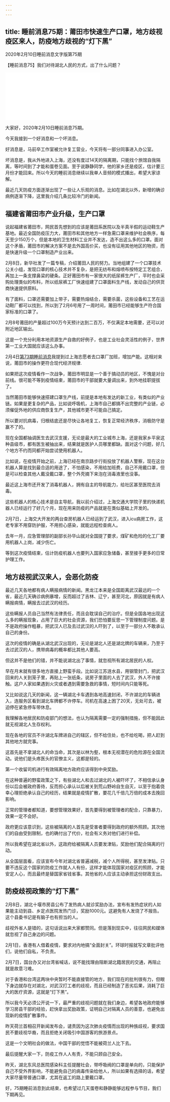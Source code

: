 ```yaml
---
---
---
```

title: 睡前消息75期：莆田市快速生产口罩，地方歧视疫区来人，防疫地方歧视的“灯下黑”
---

2020年2月10日睡前消息文字版第75期

【睡前消息75】我们对待湖北人民的方式，出了什么问题？

<iframe src="//player.bilibili.com/player.html?aid=88041954&bvid=BV1A7411t7Jo&cid=150414428&page=1" scrolling="no" border="0" frameborder="no" framespacing="0" allowfullscreen="true"> </iframe>

大家好，2020年2月10日睡前消息75期。

今天我接到一个好消息和一个坏消息。

好消息是，马前卒工作室被允许复工营业，今天将有一部分同事进入办公室。

坏消息是，我从外地进入上海，还没有度过14天的隔离期，只能找个旅馆自我隔离，等时间到了才能和蛋卷见面。至于说静静同学，他的家乡还是疫区，估计要三月份才能回来。所以今天的睡前消息继续以我单人音频的模式播出，希望大家谅解。

最近几天防疫方面逐渐出现了一些让人乐观的消息。比如在湖北以外，新增的确诊病例逐渐下降，这里我介绍几条比较冷门的新闻。


## 福建省莆田市产业升级，生产口罩

说起福建省莆田市，网民首先想到的应该是莆田系医院以及半真半假的运动鞋生产基地。最近全国防疫压力大，莆田市和其他地方一样急需口罩来维护社会秩序，每天至少150万个，但是本地的卫生材料工业并不发达，造不出这么多的口罩。面对这个矛盾，莆田市的解决方案不是去外国高价买，也没有征用其他地区的物资，而是快速升级一个口罩制造产业出来。

2月8日，新华社发了一篇专稿，介绍莆田人民的努力。当地组建了一个口罩技术公关小组，发现口罩的核心技术并不复杂，是把无纺布和熔喷布按特定工艺组合，再加上一条支撑鼻梁的硬条。正好莆田市有一家很大的纸尿裤生产厂，平时也会采购处理类似的布料，所以纸尿裤工厂快速组建了口罩面料生产线，发动自己的供货商快速提供原料。

有了面料，口罩还需要加上带子，需要热熔结合，需要杀菌，这些设备和工艺在运动鞋厂都可以找到，所以到了2月6号用了一周时间，莆田市已经能够生产符合国家标准的口罩了。

2月8号莆田的产量超过100万今天预计达到二百万，不仅满足本地需要，还可以对附近地区输出。

这是一个充分利用本地资源生产自救的好例子，也是工业社会灵活性的例子，世界第一工业大国就应该这么办事。

2月4日[第73期睡前消息](73.md)我提到过上海志愿者去口罩厂加班，增加产能。这相对来说，莆田市的操作更符合现代经济规律.

如果把这次疫情看作一次战争，莆田市明显是一个善于搞动员的地区，不愧是对台前线。很可能不等到疫情结束，莆田市的干部就要大量调出来，到外地挂职提拔了。

当然莆田市能够快速搭建口罩生产线，前提是本地有发达的新工业，有类似的产业链。如果是更复杂的产品，比如说呼吸机，上海市自己都搞不出完整的产业链，必须催促外地的供应商恢复生产，其他城市更不可能自己搞定。

所以要对抗病毒，归根结底还是尽快让各地复工，恢复正常经济秩序，消极防守是赢不了的。

现在全国都抽调医生去武汉支援，无论是最大的工业城市上海，还是我家乡平泉这种县级市，都有医生被抽出来，结果就是医护人员哪里都缺。面对这个问题，好几个地方不约而同都开始尝试使用机器人。

比如说，在疫情开始之前，上海已经在南京路步行街投放了机器人警察，现在这台机器人算是找到最合适的用途了，不怕感染，不用给加班费，自己不用戴口罩，但是可以检查其他人戴没戴口罩，整个外壳摘下来泡在消毒液里也没事。

最近这上海市还开发了消毒机器人，拥有自主的导航能力，给社区甚至医院去消毒。

这些机器人的核心技术是自主导航，我以前介绍过，上海交通大学院子里的快递机器人已经运行了好几个月，现在用来防疫的产品就是在类似基础上开发的。

2月7日，上海交大开发的两台查房机器人已经运到了武汉，进入icu病房工作，这老专家不用穿防护服，不用担心感染，就能远程检查病人。

去年一月，应急管理部的副部长孙华山就对全国提了要求，煤矿和危险的化工厂要用机器人上岗，减少伤亡。

等到这次疫情结束，估计防疫机器人也要列入国家应急储备，甚至接手更多的日常护理工作。




## 地方歧视武汉来人，会恶化防疫

最近几天各地都有病人瞒报病情的新闻。黑龙江本来是全国距离武汉最远的一个省，最近几天确诊病例暴增，反而超过了吉林、辽宁，甚至河北，原因就是有病人瞒报病情，瞒报去过武汉的经历。

这些瞒报人员自己当然有法律责任，而且会耽误自己的治疗。但是全国各地出现这么多的瞒报现象，占用了巨大的社会资源，我们恐怕要反思一下管理制度问题。是不是政府操作粗暴，把武汉人已及去过武汉的人吓到了，以至于一部分人不敢承认自己的身份。

这次的疫情的确是从湖北武汉出现的，无论是湖北人还是湖北牌的车辆来，乃至于去过武汉的人，携带病毒的概率都比其他人要高。

但这并不是他们的错，并不能说湖北出了事情，就忽视所有湖北居民的人权。

早在月末就有很多地方直接上野蛮手段。比如说江苏涟水县，用钢管封门，把武汉回来的人关到笼子里，再贴上一张纸条，说房子里面的人去了武汉，外人不许接触。这户人家如果遇到火灾或者遇到需要急救的事情，短时间内只能等死。

又比如说这几天的新闻，这一辆湖北卡车遇到各地高速封闭，不许湖北的车辆进入，连服务区看到湖北车牌都不许停车。司机在高速上困了20天，无处可去，被迫停在紧急停车带休息。

我理解各地居民和防疫部门的想法，也认为隔离需要一定的强制措施，但不能因此就无视湖北人生存权利。

现在各地的官员不许湖北车牌进自己的辖区，但不给住处，也不给吃喝，把人赶到其他地方就完事。

这首先是不拿湖北人的命当命，其次是以林为壑，根本无视潜在的危险源在全国流动。说他们是头疼医头的官僚主义，这都是轻的。

第一个收留司机进行有效隔离地方政府应该得到中央奖励。

在这种普遍的野蛮政策之下，有些湖北人和去过湖北的人被吓坏了，不相信承认身份以后会被政府善待，反而担心承认以后被关到荒山野岭自生自灭，以至于抱着侥幸心理拒绝承认自己的经历，结果就是疫情扩散，要花几千倍几万倍的成本去挽回影响。

正常的管理者都知道，要想管理效果好，首先要得到被管理者的配合，只靠暴力，效果一定不会好。

政府更应该意识到，这些被隔离的人首先是受害者要得到政府的额外照顾。其次他们的自由受到限制，也的确付出了代价，社会有义务对他们进行补偿。

所以我希望在湖北省以外，这政府给被隔离人员要发津贴，奖励他们配合隔离的行动。

从全国层面看，应该宣布今年对湖北省普遍减税，减个人所得税，甚至发津贴。只要不违反这个国家的防疫工作就人人有份，这样才能体现国家对疫区的照顾，才能安定人心，而且最终是替国家省钱省事。其他省的人应该主动承担这份财政支出。



## 防疫歧视政策的“灯下黑”

2月8日，湖北十堰市房县公布了发热病人就诊奖励办法，宣布有发热症状的人如果能主动到县、乡定点医院发热门诊，奖励1000元。这避免有人发烧了不报告。这个县委书记是有脑子也有担当的人。

歧视外省人是错的，这句话说出来大家都赞同。但是落到现实中，往往网民和媒体就忽视了自己身边的问题。

2月1日，香港有人借着疫情，要求对内地搞“全面封关”。环球时报就写文章批评他们，说他们自私，不负责。

2月7日，国台办又对台湾省喊话，说不能找理由阻断湖北籍居民的交通，再阻止就是故意刁难。

对于香港和台湾这两块中央暂时不能直接管的地方，我们现在的批判很有力，但眼下身边就存在对湖北，对武汉打工者的歧视，而且已经制造了恶劣后果，消耗了巨大的医疗资源，这就是“灯下黑”。

所以我今天必须公开说一下，最严重的歧视问题就在我们身边，希望各地政府能够学习房县干部的经验，赶快拿出奖励政策，证明自己对隔离人员的善意，也避免出现新的疫情扩散事件。

昨天荷兰首相召开新闻发布会，谴责因为这次肺炎疫情而出现的种族歧视，要求国民不要歧视华裔，而且拒绝关闭吸引中国游客的旅游景点。

这是一个文明社会的做法，中国干部的觉悟不能被荷兰人比下去。

最后提醒大家一下，防疫工作人人有责，不能只顾自己安全。

昨天，湖北东风总医院感染科主任提醒社会，带呼吸阀的口罩是单向的，只能保护自己不受外界影响，不能避免自己的病毒传染给他人，所以如果有选择的话，希望大家尽量带普通口罩，尤其在返工的路上要戴口罩。

好，75期睡前消息到此结束，也希望过几天蛋卷和静静能够远程参与节目，我们下期再见。